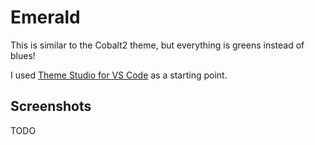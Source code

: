 # Emerald

This is similar to the Cobalt2 theme, but everything is greens instead of blues!

I used [Theme Studio for VS Code](https://themes.vscode.one/) as a starting point.

## Screenshots

TODO
